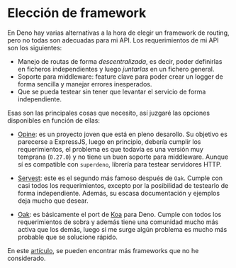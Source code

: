 # Elección de framework

En Deno hay varias alternativas a la hora de elegir un framework de routing, pero no todas son adecuadas para mi API. Los requerimientos de mi API son los siguientes:

- Manejo de routas de forma _descentralizada_, es decir, poder definirlas en ficheros independientes y luego _juntarlas_ en un fichero general.
- Soporte para middleware: feature clave para poder crear un logger de forma sencilla y manejar errores inesperados.
- Que se pueda testear sin tener que levantar el servicio de forma independiente.

Esas son las principales cosas que necesito, así juzgaré las opciones disponibles en función de ellas:

- [Opine](https://github.com/asos-craigmorten/opine/tree/main): es un proyecto joven que está en pleno desarollo. Su objetivo es parecerse a ExpressJS, luego en principio, debería cumplir los requerimientos, el problema es que todavía es una versión muy temprana (`0.27.0`) y no tiene un buen soporte para middleware. Aunque sí es compatible con `superdeno`, librería para testear servidores HTTP.

- [Servest](https://github.com/keroxp/servest): este es el segundo más famoso después de `Oak`. Cumple con casi todos los requerimientos, excepto por la posibilidad de testearlo de forma independiente. Además, su escasa documentación y ejemplos deja mucho que desear.

- [Oak](https://github.com/oakserver/oak): es básicamente el port de [Koa](https://koajs.com/) para Deno. Cumple con todos los requerimientos de sobra y además tiene una comunidad mucho más activa que los demás, luego si me surge algún problema es mucho más probable que se solucione rápido.

En este [artículo](https://dev.to/craigmorten/what-is-the-best-deno-web-framework-2k69), se pueden encontrar más frameworks que no he considerado.